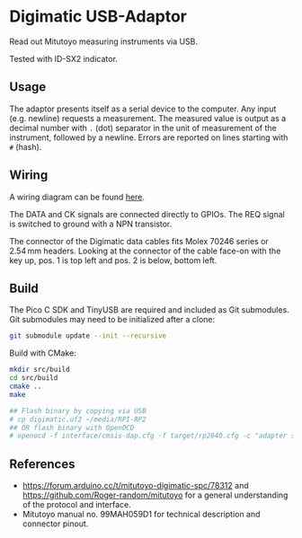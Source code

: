 # Digimatic USB-Adaptor
Read out Mitutoyo measuring instruments via USB.

Tested with ID-SX2 indicator.

## Usage
The adaptor presents itself as a serial device to the computer.
Any input (e.g. newline) requests a measurement.
The measured value is output as a decimal number with `.` (dot) separator in the unit of measurement of the instrument, followed by a newline.
Errors are reported on lines starting with `#` (hash).

## Wiring
A wiring diagram can be found [here](schematics/Digimatic%20USB%20Adaptor.pdf).

The DATA and CK signals are connected directly to GPIOs.
The REQ signal is switched to ground with a NPN transistor.

The connector of the Digimatic data cables fits Molex 70246 series or 2.54 mm headers.
Looking at the connector of the cable face-on with the key up, pos. 1 is top left and pos. 2 is below, bottom left.

## Build
The Pico C SDK and TinyUSB are required and included as Git submodules.
Git submodules may need to be initialized after a clone:
```sh
git submodule update --init --recursive
```

Build with CMake:
```sh
mkdir src/build
cd src/build
cmake ..
make

## Flash binary by copying via USB
# cp digimatic.uf2 ~/media/RPI-RP2
## OR flash binary with OpenOCD
# openocd -f interface/cmsis-dap.cfg -f target/rp2040.cfg -c "adapter speed 5000" -c "program digimatic.elf verify reset exit"
```

## References
* https://forum.arduino.cc/t/mitutoyo-digimatic-spc/78312 and https://github.com/Roger-random/mitutoyo for a general understanding of the protocol and interface.
* Mitutoyo manual no. 99MAH059D1 for technical description and connector pinout.
